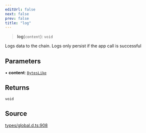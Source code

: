 ```yaml
---
editUrl: false
next: false
prev: false
title: "log"
---
```


> **log**(`content`): `void`

Logs data to the chain. Logs only persist if the app call is successful

## Parameters

• **content**: [`BytesLike`](../type-aliases/BytesLike.md)

## Returns

`void`

## Source

[types/global.d.ts:908](https://github.com/algorandfoundation/tealscript/blob/e015f8b0/types/global.d.ts#L908)
